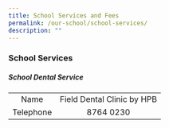 ```yaml
---
title: School Services and Fees
permalink: /our-school/school-services/
description: ""
---
```

### School Services
##### School Dental Service

| | | 
|:---:|:---:| 
|Name|Field Dental Clinic by HPB|
| Telephone | 8764 0230 |